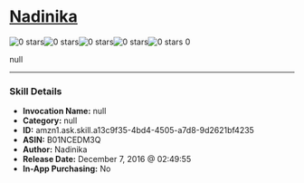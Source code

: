 # [Nadinika](http://alexa.amazon.com/#skills/amzn1.ask.skill.a13c9f35-4bd4-4505-a7d8-9d2621bf4235)
![0 stars](../../images/ic_star_border_black_18dp_1x.png)![0 stars](../../images/ic_star_border_black_18dp_1x.png)![0 stars](../../images/ic_star_border_black_18dp_1x.png)![0 stars](../../images/ic_star_border_black_18dp_1x.png)![0 stars](../../images/ic_star_border_black_18dp_1x.png) 0

null

***

### Skill Details

* **Invocation Name:** null
* **Category:** null
* **ID:** amzn1.ask.skill.a13c9f35-4bd4-4505-a7d8-9d2621bf4235
* **ASIN:** B01NCEDM3Q
* **Author:** Nadinika
* **Release Date:** December 7, 2016 @ 02:49:55
* **In-App Purchasing:** No
